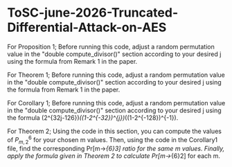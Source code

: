 # ToSC-june-2026-Truncated-Differential-Attack-on-AES

For Proposition 1; 
Before running this code, adjust a random permutation value in the "double compute_divisor()" section according to your desired j using the formula from Remark 1 in the paper.

For Theorem 1;
Before running this code, adjust a random permutation value in the "double compute_divisor()" section according to your desired j using the formula from Remark 1 in the paper.

For Corollary 1;
Before running this code, adjust a random permutation value in the "double compute_divisor()" section according to your desired j using the formula 
(2^{32j-126})*((1-2^{-32})^{j})*((1-2^{-128})^{-1}).

For Theorem 2;
Using the code in this section, you can compute the values of $P^6_{m,2}$ for your chosen m values. Then, using the code in the Corollary1 file, find the corresponding Pr[m->_{6}3] ratio for the same m values. Finally, apply the formula given in Theorem 2 to calculate Pr[m->_{6}2] for each m. 

